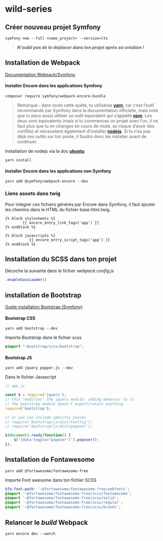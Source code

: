 # wild-series

## Créer nouveau projet Symfony

```terminal
symfony new --full <name_project> --version=lts
```
> **_N'oubli pas de te déplacer dans ton projet après sa création !_**

## Installation de Webpack

[Documentation Webpack/Symfony](https://symfony.com/doc/current/frontend/encore/installation.html)

#### Installer Encore dans les applications Symfony

```terminal
composer require symfony/webpack-encore-bundle
```

>Remarque : dans toute cette quête, tu utiliseras **[yarn](https://classic.yarnpkg.com/en/docs/install/#debian-stable)**, car c’est l’outil recommandé par Symfony dans la documentation officielle, mais note que tu peux aussi utiliser un outil équivalent qui s’appelle **[npm](https://www.npmjs.com/get-npm)**. Les deux sont équivalents (mais si tu commences un projet avec l’un, il ne faut plus que tu en changes en cours de route, au risque d’avoir des conflits) et nécessitent également d’installer **[nodejs](https://nodejs.org/en/)**. Si tu n’as pas déjà ces outils sur ton poste, il faudra donc les installer avant de continuer.

Installation de nodejs via la doc **[ubuntu](https://doc.ubuntu-fr.org/nodejs)**

```terminal
yarn install
```

#### Installer Encore dans les applications non Symfony

```terminal
yarn add @symfony/webpack-encore --dev
```

### Liens assets dans twig

Pour intégrer ces fichiers générés par Encore dans Symfony, il faut ajouter les chemins dans le HTML du fichier base.html.twig.

```twig
{% block stylesheets %}
        {{ encore_entry_link_tags('app') }}
{% endblock %}

{% block javascripts %}
           {{ encore_entry_script_tags('app') }}
{% endblock %}
```

## Installation du SCSS dans ton projet

Décoche la suivante dans le fichier _webpack.config.js_

```javascript
.enableSassLoader()
```

## installation de Bootstrap

[Guide installation Bootstrap (Symfony)](https://symfony.com/doc/current/frontend/encore/bootstrap.html)

#### Bootstrap CSS

```terminal
yarn add bootstrap --dev
```

Importe Bootstrap dans le fichier scss

```SCSS
@import "~bootstrap/scss/bootstrap";
```

#### Bootstrap JS

```terminal
yarn add jquery popper.js --dev
```

Dans le fichier Javascript

```javascript
// app.js

const $ = require('jquery');
// this "modifies" the jquery module: adding behavior to it
// the bootstrap module doesn't export/return anything
require('bootstrap');

// or you can include specific pieces
// require('bootstrap/js/dist/tooltip');
// require('bootstrap/js/dist/popover');

$(document).ready(function() {
    $('[data-toggle="popover"]').popover();
});

```

## Installation de Fontawesome

```terminal
yarn add @fortawesome/fontawesome-free
```

Importe Font awesome dans ton fichier SCSS

```SCSS
$fa-font-path: '~@fortawesome/fontawesome-free/webfonts';
@import '~@fortawesome/fontawesome-free/scss/fontawesome';
@import '~@fortawesome/fontawesome-free/scss/solid';
@import '~@fortawesome/fontawesome-free/scss/regular';
@import '~@fortawesome/fontawesome-free/scss/brands';
```

## Relancer le _build_ Webpack

```terminal
yarn encore dev --watch
```
